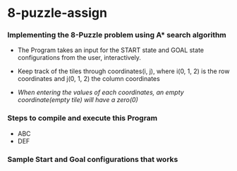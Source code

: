 # 8-puzzle-assign
### Implementing the 8-Puzzle problem using A* search algorithm


- The Program takes an input for the START state and GOAL state configurations from the user, interactively. 
- Keep track of the tiles through coordinates(i, j), where i(0, 1, 2) is the row coordinates and j(0, 1, 2) the column coordinates

- *When entering the values of each coordinates, an empty coordinate(empty tile) will have a zero(0)*

### Steps to compile and execute this Program

- ABC
- DEF


### Sample Start and Goal configurations that works 


